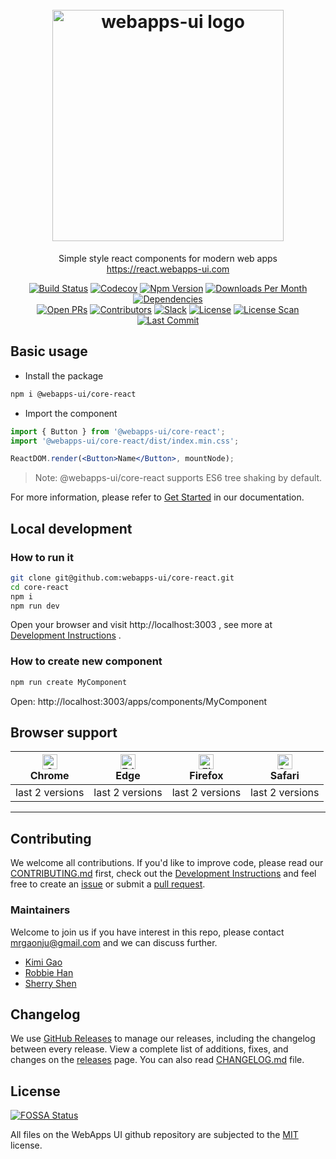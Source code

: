 <h1 align="center">
    <br>
    <img width="370" src="https://user-images.githubusercontent.com/12554487/82000941-70c88a00-968c-11ea-9aea-e8cf754e7021.png" alt="webapps-ui logo">
    <br>
</h1>

<p align="center">
  Simple style react components for modern web apps
    <a href="https://react.webapps-ui.com">
      https://react.webapps-ui.com
    </a>
</p>

<div align="center">

[![Build Status][travis-image]][travis-url]
[![Codecov][codecov-image]][codecov-url]
[![Npm Version][npm-version-image]][npm-version-url]
[![Downloads Per Month][npm-downloads-image]][npm-downloads-url]
[![Dependencies][dependencies-image]][dependencies-url]  
[![Open PRs][open-prs-image]][open-prs-url]
[![Contributors][contributors-image]][contributors-url]
[![Slack][slack-image]][slack-url]
[![License][license-image]][license-url]
[![License Scan][license-scan-image]][license-scan-url]
[![Last Commit][last-commit-image]][last-commit-url]

</div>

## Basic usage

- Install the package

```bash
npm i @webapps-ui/core-react
```

- Import the component

```jsx
import { Button } from '@webapps-ui/core-react';
import '@webapps-ui/core-react/dist/index.min.css';

ReactDOM.render(<Button>Name</Button>, mountNode);
```

> Note: @webapps-ui/core-react supports ES6 tree shaking by default.

For more information, please refer to [Get Started](https://ui.muwenzi.com/apps/start/usage) in our documentation.

## Local development

### How to run it

```bash
git clone git@github.com:webapps-ui/core-react.git
cd core-react
npm i
npm run dev
```

Open your browser and visit http://localhost:3003 , see more at [Development Instructions][dev-instructions-url] .

### How to create new component

```bash
npm run create MyComponent
```

Open: http://localhost:3003/apps/components/MyComponent

## Browser support

 | [<img src="https://raw.githubusercontent.com/alrra/browser-logos/master/src/chrome/chrome_48x48.png" alt="Chrome" width="24px" height="24px" />](http://godban.github.io/browsers-support-badges/)</br>Chrome | [<img src="https://raw.githubusercontent.com/alrra/browser-logos/master/src/edge/edge_48x48.png" alt="Edge" width="24px" height="24px" />](http://godban.github.io/browsers-support-badges/)</br>Edge | [<img src="https://raw.githubusercontent.com/alrra/browser-logos/master/src/firefox/firefox_48x48.png" alt="Firefox" width="24px" height="24px" />](http://godban.github.io/browsers-support-badges/)</br>Firefox | [<img src="https://raw.githubusercontent.com/alrra/browser-logos/master/src/safari/safari_48x48.png" alt="Safari" width="24px" height="24px" />](http://godban.github.io/browsers-support-badges/)</br>Safari |
| --- | --- | --- | --- |
| last 2 versions | last 2 versions | last 2 versions | last 2 versions |

---

## Contributing

We welcome all contributions. If you'd like to improve code, please read our [CONTRIBUTING.md][contributing-url] first, check out the [Development Instructions][dev-instructions-url] and feel free to create an [issue][open-issues-url] or submit a [pull request][open-prs-url].

### Maintainers

Welcome to join us if you have interest in this repo, please contact mrgaonju@gmail.com and we can discuss further.

- [Kimi Gao](https://github.com/Kimi-Gao)
- [Robbie Han](https://github.com/USTC-Han)
- [Sherry Shen](https://github.com/Mylittlegirl)

## Changelog

We use [GitHub Releases][github-release-url] to manage our releases, including the changelog between every release. View a complete list of additions, fixes, and changes on the [releases][release-url] page. You can also read [CHANGELOG.md][changelog-url] file.

## License

[![FOSSA Status][fossa-status-image]][fossa-status-url]

All files on the WebApps UI github repository are subjected to the [MIT][license-url] license.

[travis-image]: https://badgen.net/travis/webapps-ui/core-react?icon=travis&label=build
[codecov-image]: https://badgen.net/codecov/c/github/webapps-ui/core-react/?icon=codecov
[npm-version-image]: https://badgen.net/npm/v/@webapps-ui/core-react?icon=npm
[npm-downloads-image]: https://badgen.net/npm/dm/@webapps-ui/core-react
[dependencies-image]: https://badgen.net/david/dep/webapps-ui/core-react
[open-issues-image]: https://badgen.net/github/open-issues/webapps-ui/core-react
[open-prs-image]: https://badgen.net/github/open-prs/webapps-ui/core-react
[last-commit-image]: https://badgen.net/github/last-commit/webapps-ui/core-react
[contributors-image]: https://badgen.net/github/contributors/webapps-ui/core-react
[license-image]: https://badgen.net/npm/license/@webapps-ui/core-react
[license-scan-image]: https://app.fossa.io/api/projects/git%2Bgithub.com%2Fwebapps-ui%2Fcore-react.svg?type=shield
[slack-image]: https://badgen.net/badge/icon/slack?icon=slack&label
[fossa-status-image]: https://app.fossa.io/api/projects/git%2Bgithub.com%2Fwebapps-ui%2Fcore-react.svg?type=small

[travis-url]: https://travis-ci.com/webapps-ui/core-react
[codecov-url]: https://codecov.io/gh/webapps-ui/core-react
[npm-version-url]: https://www.npmjs.com/package/@webapps-ui/core-react
[npm-downloads-url]: https://www.npmjs.com/package/@webapps-ui/core-react
[dependencies-url]: https://david-dm.org/webapps-ui/core-react
[open-issues-url]: https://github.com/webapps-ui/core-react/issues
[open-prs-url]: https://github.com/webapps-ui/core-react/pulls
[last-commit-url]: https://github.com/webapps-ui/core-react/commits/master
[contributors-url]: https://github.com/webapps-ui/core-react/graphs/contributors
[license-url]: https://github.com/webapps-ui/core-react/blob/master/LICENSE
[license-scan-url]: https://app.fossa.io/projects/git%2Bgithub.com%2Fwebapps-ui%2Fcore-react?ref=badge_shield
[dev-instructions-url]: https://github.com/webapps-ui/core-react/wiki/Local-development
[changelog-url]: https://github.com/webapps-ui/core-react/blob/master/CHANGELOG.md
[contributing-url]: https://github.com/webapps-ui/core-react/blob/master/.github/CONTRIBUTING.md
[slack-url]: https://webapps-ui.slack.com
[fossa-status-url]: https://app.fossa.io/projects/git%2Bgithub.com%2Fwebapps-ui%2Fcore-react?ref=badge_small
[github-release-url]: https://github.com/blog/1547-release-your-software
[release-url]: https://github.com/webapps-ui/core-react/releases
